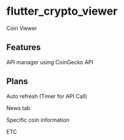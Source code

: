 # flutter_crypto_viewer

Coin Viewer

## Features

API manager using CoinGecko API

## Plans

Auto refresh (Timer for API Call)

News tab

Specific coin information

ETC
